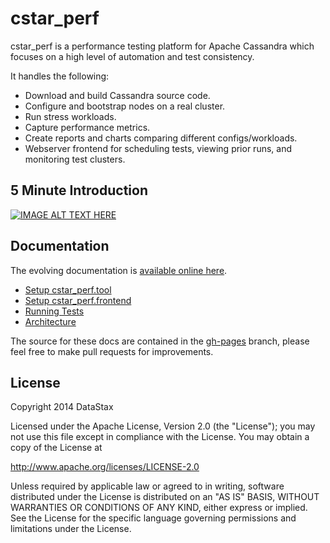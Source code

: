 # cstar_perf

cstar_perf is a performance testing platform for Apache Cassandra
which focuses on a high level of automation and test consistency.

It handles the following:

* Download and build Cassandra source code.
* Configure and bootstrap nodes on a real cluster.
* Run stress workloads.
* Capture performance metrics.
* Create reports and charts comparing different configs/workloads.
* Webserver frontend for scheduling tests, viewing prior runs, and monitoring test clusters.

## 5 Minute Introduction

[![IMAGE ALT TEXT HERE](http://img.youtube.com/vi/jSS96ooZwVw/0.jpg)](http://www.youtube.com/watch?v=jSS96ooZwVw)

## Documentation

The evolving documentation is [available online here](https://datastax.github.io/cstar_perf).

* [Setup cstar_perf.tool](http://datastax.github.io/cstar_perf/setup_cstar_perf_tool.html)
* [Setup cstar_perf.frontend](http://datastax.github.io/cstar_perf/setup_cstar_perf_frontend.html)
* [Running Tests](http://datastax.github.io/cstar_perf/running_tests.html)
* [Architecture](http://datastax.github.io/cstar_perf/architecture.html)

The source for these docs are contained in the
[gh-pages](https://github.com/datastax/cstar_perf/tree/gh-pages)
branch, please feel free to make pull requests for improvements.

## License

Copyright 2014 DataStax

Licensed under the Apache License, Version 2.0 (the "License"); you may not use this file except in compliance with the License. You may obtain a copy of the License at

http://www.apache.org/licenses/LICENSE-2.0

Unless required by applicable law or agreed to in writing, software distributed under the License is distributed on an "AS IS" BASIS, WITHOUT WARRANTIES OR CONDITIONS OF ANY KIND, either express or implied. See the License for the specific language governing permissions and limitations under the License.

